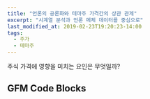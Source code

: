 ```yaml
---
title: "언론의 공론화와 테마주 가격간의 상관 관계"
excerpt: "시계열 분석과 언론 메체 데이터를 중심으로"
last_modified_at: 2019-02-23T19:20:23-14:00
tags: 
  - 주가
  - 테마주
---
```


주식 가격에 영향을 미치는 요인은 무엇일까?


## GFM Code Blocks
